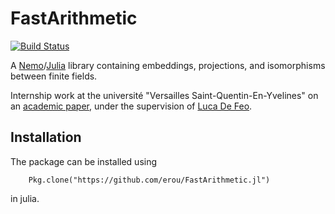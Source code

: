 # FastArithmetic

[![Build Status](https://travis-ci.org/edouardRousseau/FastArithmetic.jl.svg?branch=master)](https://travis-ci.org/edouardRousseau/FastArithmetic.jl)

A [Nemo](http://nemocas.org/)/[Julia](http://julialang.org/) library containing embeddings, projections, and isomorphisms between finite fields.

Internship work at the université "Versailles Saint-Quentin-En-Yvelines" on an [academic paper](http://dl.acm.org/citation.cfm?doid=2608628.2608672), under the supervision of [Luca De Feo](http://defeo.lu/).

## Installation 

The package can be installed using

		Pkg.clone("https://github.com/erou/FastArithmetic.jl")

 in julia.

